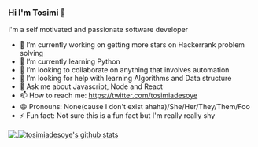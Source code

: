 
### Hi I'm Tosimi 👋
I'm a self motivated and passionate software developer

- 🔭 I’m currently working on getting more stars on Hackerrank problem solving
- 🌱 I’m currently learning Python
- 👯 I’m looking to collaborate on anything that involves automation
- 🤔 I’m looking for help with learning Algorithms and Data structure
- 💬 Ask me about Javascript, Node and React
- 📫 How to reach me: https://twitter.com/tosimiadesoye
- 😄 Pronouns: None(cause I don't exist ahaha)/She/Her/They/Them/Foo
- ⚡ Fun fact: Not sure this is a fun fact but I'm really really shy


<a href="https://github.com/tosimiadesoye">
  <img align="center" src="https://github-readme-stats.vercel.app/api/top-langs/?username=tosimiadesoye&theme=dark&hide_langs_below=1" />
</a>
<a href="https://github.com/tosimiadesoye">
 <img align="center" src="https://github-readme-stats.vercel.app/api?username=tosimiadesoye&show_icons=true&theme=dark&line_height=27" alt="tosimiadesoye's github stats"/>
</a>


<!--
**tosimiadesoye/tosimiadesoye** is a ✨ _special_ ✨ repository because its `README.md` (this file) appears on your GitHub profile.


-->
